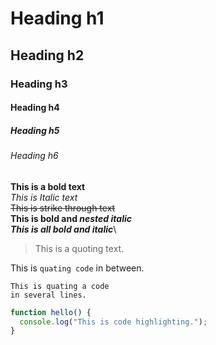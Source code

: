 # Heading h1
## Heading h2
### Heading h3
#### Heading h4
##### Heading h5
###### Heading h6

**This is a bold text**\
*This is Italic text*\
~~This is strike through text~~\
**This is bold and _nested italic_**\
***This is all bold and italic***\

> This is a quoting text.

This is `quating code` in between.

```
This is quating a code
in several lines.
```

```javascript
function hello() {
  console.log("This is code highlighting.");
}
```
